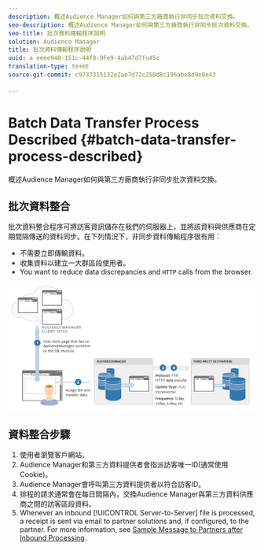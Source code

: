 ```yaml
---
description: 概述Audience Manager如何與第三方廠商執行非同步批次資料交換。
seo-description: 概述Audience Manager如何與第三方廠商執行非同步批次資料交換。
seo-title: 批次資料傳輸程序說明
solution: Audience Manager
title: 批次資料傳輸程序說明
uuid: a eeee940-151c-44f8-9Fe9-4ab47d7fu45c
translation-type: tm+mt
source-git-commit: c9737315132e2ae7d72c250d8c196abe8d9e0e43

---
```



# Batch Data Transfer Process Described {#batch-data-transfer-process-described}

概述Audience Manager如何與第三方廠商執行非同步批次資料交換。

## 批次資料整合

<!-- c_async.xml -->

批次資料整合程序可將訪客資訊儲存在我們的伺服器上，並將該資料與供應商在定期間隔傳送的資料同步。在下列情況下，非同步資料傳輸程序很有用：

* 不需要立即傳輸資料。
* 收集資料以建立一大群區段使用者。
* You want to reduce data discrepancies and `HTTP` calls from the browser.

![](assets/s2s_70.png)

## 資料整合步驟

1. 使用者瀏覽客戶網站。
1. Audience Manager和第三方資料提供者會指派訪客唯一ID(通常使用Cookie)。
1. Audience Manager會呼叫第三方資料提供者以符合訪客ID。
1. 排程的請求通常會在每日間隔內，交換Audience Manager與第三方資料供應商之間的訪客區段資料。
1. Whenever an inbound [!UICONTROL Server-to-Server] file is processed, a receipt is sent via email to partner solutions and, if configured, to the partner. For more information, see [Sample Message to Partners after Inbound Processing](../../../integration/sending-audience-data/batch-data-transfer-explained/inbound-receipt-message.md).